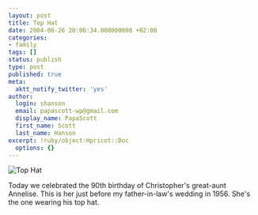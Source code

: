 ```yaml
---
layout: post
title: Top Hat
date: 2004-06-26 20:06:34.000000000 +02:00
categories:
- family
tags: []
status: publish
type: post
published: true
meta:
  aktt_notify_twitter: 'yes'
author:
  login: shanson
  email: papascott-wp@gmail.com
  display_name: PapaScott
  first_name: Scott
  last_name: Hanson
excerpt: !ruby/object:Hpricot::Doc
  options: {}
---
```

<p><img src="http://www.papascott.de/wordpress/wp-content/uploads/2004/06/tophat.jpg" alt="Top Hat" /></p>
<p>Today we celebrated the 90th birthday of Christopher's great-aunt Annelise. This is her just before my father-in-law's wedding in 1956. She's the one wearing his top hat.</p>
